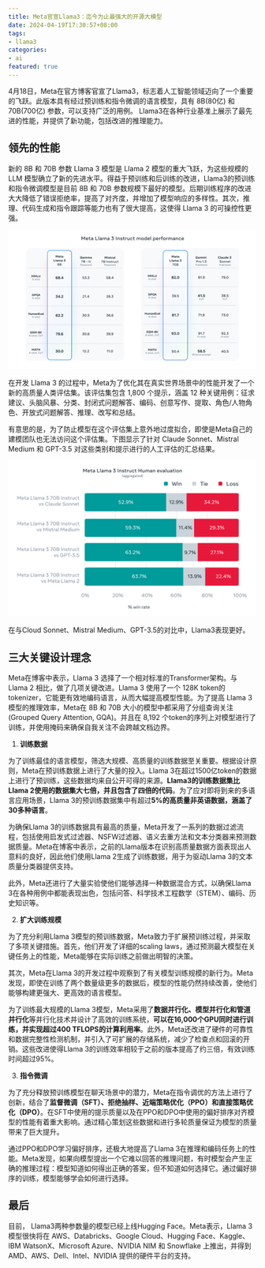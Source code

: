 ```yaml
---
title: Meta官宣Llama3：迄今为止最强大的开源大模型
date: 2024-04-19T17:30:57+08:00
tags: 
- llama3
categories:
- ai
featured: true
---
```

4月18日，Meta在官方博客官宣了Llama3，标志着人工智能领域迈向了一个重要的飞跃。此版本具有经过预训练和指令微调的语言模型，具有 8B(80亿) 和 70B(700亿) 参数，可以支持广泛的用例。 Llama3在各种行业基准上展示了最先进的性能，并提供了新功能，包括改进的推理能力。

## 领先的性能

新的 8B 和 70B 参数 Llama 3 模型是 Llama 2 模型的重大飞跃，为这些规模的 LLM 模型确立了新的先进水平。得益于预训练和后训练的改进，Llama3的预训练和指令微调模型是目前 8B 和 70B 参数规模下最好的模型。后期训练程序的改进大大降低了错误拒绝率，提高了对齐度，并增加了模型响应的多样性。其次，推理、代码生成和指令跟踪等能力也有了很大提高，这使得 Llama 3 的可操控性更强。

![438037375_405784438908376_6082258861354187544_n](https://raw.githubusercontent.com/xialeistudio/picture-bucket/main/blog/438037375_405784438908376_6082258861354187544_n.png)

在开发 Llama 3 的过程中，Meta为了优化其在真实世界场景中的性能开发了一个新的高质量人类评估集。该评估集包含 1,800 个提示，涵盖 12 种关键用例：征求建议、头脑风暴、分类、封闭式问题解答、编码、创意写作、提取、角色/人物角色、开放式问题解答、推理、改写和总结。

有意思的是，为了防止模型在这个评估集上意外地过度拟合，即使是Meta自己的建模团队也无法访问这个评估集。下图显示了针对 Claude Sonnet、Mistral Medium 和 GPT-3.5 对这些类别和提示进行的人工评估的汇总结果。

![438998263_1368970367138244_7396600838045603809_n](https://raw.githubusercontent.com/xialeistudio/picture-bucket/main/blog/438998263_1368970367138244_7396600838045603809_n.png)

在与Cloud Sonnet、Mistral Medium、GPT-3.5的对比中，Llama3表现更好。

## 三大关键设计理念

Meta在博客中表示，Llama 3 选择了一个相对标准的Transformer架构。与 Llama 2 相比，做了几项关键改进。Llama 3 使用了一个 128K token的tokenizer，它能更有效地编码语言，从而大幅提高模型性能。为了提高 Llama 3 模型的推理效率，Meta在 8B 和 70B 大小的模型中都采用了分组查询关注 (Grouped Query Attention, GQA)。并且在 8,192 个token的序列上对模型进行了训练，并使用掩码来确保自我关注不会跨越文档边界。

1. **训练数据**

为了训练最佳的语言模型，筛选大规模、高质量的训练数据至关重要。根据设计原则，Meta在预训练数据上进行了大量的投入。Llama 3在超过1500亿token的数据上进行了预训练，这些数据均来自公开可得的来源。**Llama3的训练数据集比Llama 2使用的数据集大七倍，并且包含了四倍的代码**。为了应对即将到来的多语言应用场景，Llama 3的预训练数据集中有超过**5%的高质量非英语数据，涵盖了30多种语言**。

为确保Llama 3的训练数据具有最高的质量，Meta开发了一系列的数据过滤流程，包括使用启发式过滤器、NSFW过滤器、语义去重方法和文本分类器来预测数据质量。Meta在博客中表示，之前的Llama版本在识别高质量数据方面表现出人意料的良好，因此他们使用Llama 2生成了训练数据，用于为驱动Llama 3的文本质量分类器提供支持。

此外，Meta还进行了大量实验使他们能够选择一种数据混合方式，以确保Llama 3在各种用例中都能表现出色，包括问答、科学技术工程数学（STEM）、编码、历史知识等。

2. **扩大训练规模**

为了充分利用Llama 3模型的预训练数据，Meta致力于扩展预训练过程，并采取了多项关键措施。首先，他们开发了详细的scaling laws，通过预测最大模型在关键任务上的性能，Meta能够在实际训练之前做出明智的决策。

其次，Meta在Llama 3的开发过程中观察到了有关模型训练规模的新行为。Meta发现，即使在训练了两个数量级更多的数据后，模型的性能仍然持续改善，使他们能够构建更强大、更高效的语言模型。

为了训练最大规模的Llama 3模型，Meta采用了**数据并行化、模型并行化和管道并行化**等并行化技术并设计了高效的训练系统，**可以在16,000个GPU同时进行训练，并实现超过400 TFLOPS的计算利用率**。此外，Meta还改进了硬件的可靠性和数据完整性检测机制，并引入了可扩展的存储系统，减少了检查点和回滚的开销。这些改进使得Llama 3的训练效率相较于之前的版本提高了约三倍，有效训练时间超过95%。

3. **指令微调**

为了充分释放预训练模型在聊天场景中的潜力，Meta在指令调优的方法上进行了创新，结合了**监督微调（SFT）、拒绝抽样、近端策略优化（PPO）和直接策略优化（DPO）**。在SFT中使用的提示质量以及在PPO和DPO中使用的偏好排序对齐模型的性能有着重大影响。通过精心策划这些数据和进行多轮质量保证为模型的质量带来了巨大提升。

通过PPO和DPO学习偏好排序，还极大地提高了Llama 3在推理和编码任务上的性能。Meta发现，如果向模型提出一个它难以回答的推理问题，有时模型会产生正确的推理过程：模型知道如何得出正确的答案，但不知道如何选择它。通过偏好排序的训练，模型能够学会如何进行选择。

## 最后

目前， Llama3两种参数量的模型已经上线Hugging Face。Meta表示，Llama 3 模型很快将在 AWS、Databricks、Google Cloud、Hugging Face、Kaggle、IBM WatsonX、Microsoft Azure、NVIDIA NIM 和 Snowflake 上推出，并得到 AMD、AWS、Dell、Intel、NVIDIA 提供的硬件平台的支持。